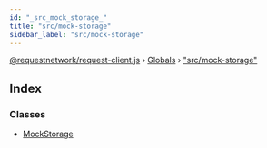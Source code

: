 ```yaml
---
id: "_src_mock_storage_"
title: "src/mock-storage"
sidebar_label: "src/mock-storage"
---
```


[@requestnetwork/request-client.js](../index.md) › [Globals](../globals.md) › ["src/mock-storage"](_src_mock_storage_.md)

## Index

### Classes

* [MockStorage](../classes/_src_mock_storage_.mockstorage.md)
